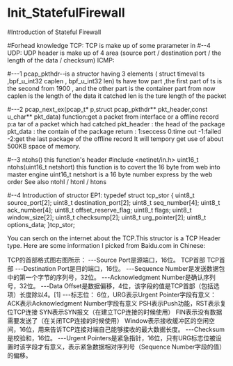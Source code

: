 # Init_StatefulFirewall
#Introduction of Stateful Firewall

#Forhead knowledge
TCP: TCP is make up of some prarameter in #--4
UDP: UDP header is make up of 4 area (source port / destination port / the length of the data / checksum)
ICMP:


#---1
pcap_pkthdr--is a structor having 3 elements ( struct timeval ts ,bpf_u_int32 caplen , bpf_u_int32 len) 
ts have tow part ,the first part of ts is the second from 1900 , and the other part is the container part from now
caplen is the length of the data it catched
len is the ture length of the packet

#---2
 pcap_next_ex(pcap_t* p,struct pcap_pkthdr** pkt_header,const u_char** pkt_data)
 function:get a packet from interface or a offline record
 p:a tar of a packet which had catched 
 pkt_header : the head of the package
 pkt_data : the contain of the package
 return : 1:seccess 0:time out -1:failed -2:get the last package of the offline record
It will tempory get use of about 500KB space of memory.

#--3
ntohs()
this function's header #include <netinet/in.h>
uint16_t ntohs(uint16_t netshort)
this function is to covert the 16 byte from web into master engine
uint16_t netshort is a 16 byte number express by the web order 
See also ntohl / htonl / htons

#--4
Introduction of structor
EP1: 
typedef struct tcp_stor
{
	uint8_t source_port[2];
	uint8_t destination_port[2];
	uint8_t seq_number[4];
	uint8_t ack_number[4];
	uint8_t offset_reserve_flag;
	uint8_t flags;
	uint8_t window_size[2];
	uint8_t checksump[2];
	uint8_t urg_pointer[2];
	uint8_t options_data;
}tcp_stor;

You can serch on the internet about the TCP.This structor is a TCP Header type. 
Here are some information I picked from Baidu.com in Chinese:

TCP的首部格式图右图所示：
---Source Port是源端口，16位。
TCP首部
TCP首部
---Destination Port是目的端口，16位。
---Sequence Number是发送数据包中的第一个字节的序列号，32位。
---Acknowledgment Number是确认序列号，32位。
---Data Offset是数据偏移，4位，该字段的值是TCP首部（包括选项）长度除以4。[1] 
---标志位： 6位，URG表示Urgent Pointer字段有意义：
ACK表示Acknowledgment Number字段有意义
PSH表示Push功能，RST表示复位TCP连接
SYN表示SYN报文（在建立TCP连接的时候使用）
FIN表示没有数据需要发送了（在关闭TCP连接的时候使用）
Window表示接收缓冲区的空闲空间，16位，用来告诉TCP连接对端自己能够接收的最大数据长度。
---Checksum是校验和，16位。
---Urgent Pointers是紧急指针，16位，只有URG标志位被设置时该字段才有意义，表示紧急数据相对序列号（Sequence Number字段的值）的偏移。

